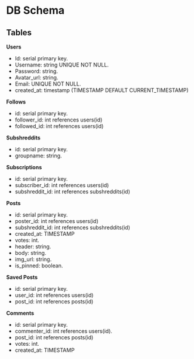 # DB Schema

## Tables

**Users**
- Id: serial primary key.
- Username: string UNIQUE NOT NULL.
- Password: string.
- Avatar_url: string.
- Email: UNIQUE NOT NULL.
- created_at: timestamp (TIMESTAMP DEFAULT CURRENT_TIMESTAMP)

**Follows**
- id: serial primary key.
- follower_id: int references users(id)
- followed_id: int references users(id)

**Subshreddits**
- id: serial primary key.
- groupname: string.

**Subscriptions**
- id: serial primary key.
- subscriber_id: int references users(id)
- subshreddit_id: int references subshreddits(id)

**Posts**
- id: serial primary key.
- poster_id: int references users(id)
- subshreddit_id: int references subshreddits(id)
- created_at: TIMESTAMP
- votes: int.
- header: string.
- body: string.
- img_url: string.
- is_pinned: boolean.

**Saved Posts**
- id: serial primary key.
- user_id: int references users(id)
- post_id: int references posts(id)

**Comments**
- id: serial primary key.
- commenter_id: int references users(id).
- post_id: int references posts(id)
- votes: int.
- created_at: TIMESTAMP
